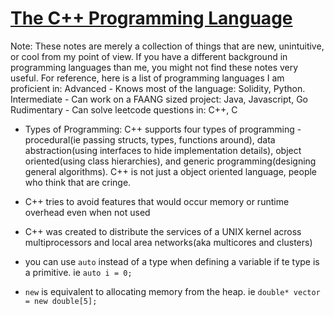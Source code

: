 [](https://cs184.eecs.berkeley.edu/sp23/docs/cp-intro)
# [The C++ Programming Language](https://chenweixiang.github.io/docs/The_C++_Programming_Language_4th_Edition_Bjarne_Stroustrup.pdf)

Note: These notes are merely a collection of things that are new, unintuitive, or cool from my point of view. If you have a different background in programming languages than me, you might not find these notes very useful. For reference, here is a list of programming languages I am proficient in:
Advanced - Knows most of the language: Solidity, Python. 
Intermediate - Can work on a FAANG sized project: Java, Javascript, Go
Rudimentary - Can solve leetcode questions in: C++, C

- Types of Programming: C++ supports four types of programming - procedural(ie passing structs, types, functions around), data abstraction(using interfaces to hide implementation details), object oriented(using class hierarchies), and generic programming(designing general algorithms). C++ is not just a object oriented language, people who think that are cringe.

- C++ tries to avoid features that would occur memory or runtime overhead even when not used

- C++ was created to distribute the services of a UNIX kernel across multiprocessors and local area networks(aka multicores and clusters)
  
- you can use `auto` instead of a type when defining a variable if te type is a primitive. ie `auto i = 0;`

- `new` is equivalent to allocating memory from the heap. ie `double* vector = new double[5];`

